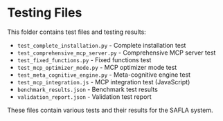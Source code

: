 # Testing Files

This folder contains test files and testing results:

- `test_complete_installation.py` - Complete installation test
- `test_comprehensive_mcp_server.py` - Comprehensive MCP server test
- `test_fixed_functions.py` - Fixed functions test
- `test_mcp_optimizer_mode.py` - MCP optimizer mode test
- `test_meta_cognitive_engine.py` - Meta-cognitive engine test
- `test_mcp_integration.js` - MCP integration test (JavaScript)
- `benchmark_results.json` - Benchmark test results
- `validation_report.json` - Validation test report

These files contain various tests and their results for the SAFLA system.